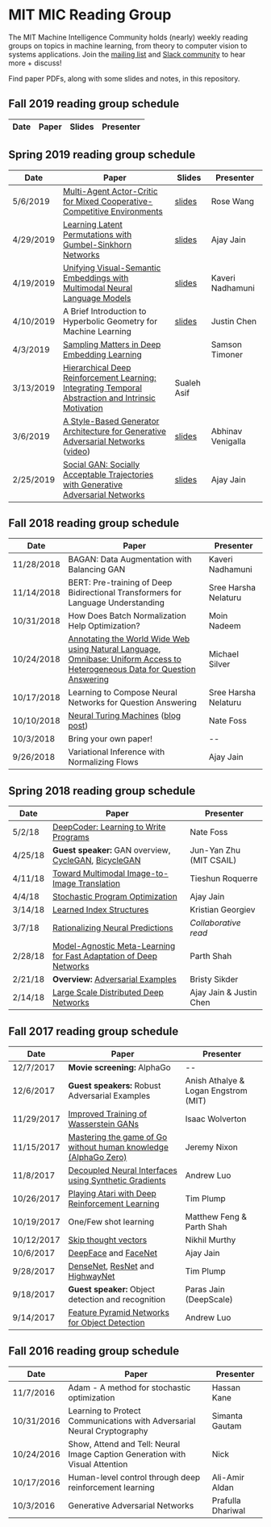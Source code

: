 # MIT MIC Reading Group

The MIT Machine Intelligence Community holds (nearly) weekly reading groups on topics in machine learning, from theory to computer vision to systems applications. Join the [mailing list](https://groups.mit.edu/webmoira/list/mic-members) and [Slack community](https://mit-mic.slack.com/signup) to hear more + discuss!

Find paper PDFs, along with some slides and notes, in this repository.
## Fall 2019 reading group schedule

| Date | Paper | Slides | Presenter |
|------------|-------------------------------------|------------------|----------------------------------|

## Spring 2019 reading group schedule

| Date | Paper | Slides | Presenter |
|------------|-------------------------------------|------------------|----------------------------------|
| 5/6/2019 | [Multi-Agent Actor-Critic for Mixed Cooperative-Competitive Environments](https://arxiv.org/abs/1706.02275) | [slides](https://docs.google.com/presentation/d/1ro2s29Q79YwPsSo0ND27woUEVV4tc8dAgAIB6kf8B2o/edit?usp=sharing) | Rose Wang |
| 4/29/2019 | [Learning Latent Permutations with Gumbel-Sinkhorn Networks](https://arxiv.org/pdf/1802.08665.pdf) | [slides]() | Ajay Jain|
| 4/19/2019 | [Unifying Visual-Semantic Embeddings with Multimodal Neural Language Models](https://arxiv.org/abs/1411.2539) | [slides](https://docs.google.com/presentation/d/1c6y6iLWfMRKNoaKpaBktRWZ1HF4T0vFIuR6DX9C2vPs/edit?usp=sharing) | Kaveri Nadhamuni |
| 4/10/2019 | A Brief Introduction to Hyperbolic Geometry for Machine Learning | [slides](https://github.com/ch3njust1n/summaries/blob/master/hyperbolic/a%20brief%20introduction%20to%20hyperbolic%20geometry%20for%20machine%20learning.pdf) | Justin Chen |
| 4/3/2019 | [Sampling Matters in Deep Embedding Learning](https://arxiv.org/abs/1706.07567) | | Samson Timoner |
| 3/13/2019 | [Hierarchical Deep Reinforcement Learning: Integrating Temporal Abstraction and Intrinsic Motivation](https://arxiv.org/pdf/1604.06057.pdf) | Sualeh Asif |
| 3/6/2019 | [A Style-Based Generator Architecture for Generative Adversarial Networks](https://arxiv.org/abs/1812.04948) ([video](https://stylegan.xyz/video)) | [slides](https://docs.google.com/presentation/d/11QMRydv0LfSfUSi_cjzU_EcDR-8Nt3G8qJNGhsNrsOI/edit?usp=sharing) | Abhinav Venigalla |
| 2/25/2019 | [Social GAN: Socially Acceptable Trajectories with Generative Adversarial Networks](https://arxiv.org/abs/1803.10892) | [slides](https://docs.google.com/presentation/d/1CBF0vrtE0BATnj33UxZ-zt7e2bAUVJNYxfcsFwORCGE/edit#slide=id.p) | Ajay Jain |

## Fall 2018 reading group schedule

| Date | Paper | Presenter |
|------------|-------------------------------------------------------|----------------------------------|
| 11/28/2018 | BAGAN: Data Augmentation with Balancing GAN | Kaveri Nadhamuni |
| 11/14/2018 | BERT: Pre-training of Deep Bidirectional Transformers for Language Understanding | Sree Harsha Nelaturu |
| 10/31/2018 | How Does Batch Normalization Help Optimization? | Moin Nadeem |
| 10/24/2018 | [Annotating the World Wide Web using Natural Language](https://groups.csail.mit.edu/infolab/publications/Katz-RIAO97.pdf), [Omnibase: Uniform Access to Heterogeneous Data for Question Answering](https://groups.csail.mit.edu/infolab/publications/Katz-etal-NLDB02.pdf) | Michael Silver |
| 10/17/2018 | Learning to Compose Neural Networks for Question Answering | Sree Harsha Nelaturu |
| 10/10/2018 | [Neural Turing Machines](https://arxiv.org/abs/1410.5401) ([blog post](https://blog.acolyer.org/2016/03/09/neural-turing-machines/)) | Nate Foss |
| 10/3/2018 | Bring your own paper! | -- |
| 9/26/2018 | Variational Inference with Normalizing Flows | Ajay Jain |

## Spring 2018 reading group schedule

| Date | Paper | Presenter |
|--------- |------------------------------------------------------------------- |------------------------ |
| 5/2/18 | [DeepCoder: Learning to Write Programs](https://arxiv.org/abs/1611.01989) | Nate Foss |
| 4/25/18 | **Guest speaker:** GAN overview, [CycleGAN](https://junyanz.github.io/CycleGAN/), [BicycleGAN](https://junyanz.github.io/BicycleGAN/) | Jun-Yan Zhu (MIT CSAIL) |
| 4/11/18 | [Toward Multimodal Image-to-Image Translation](https://junyanz.github.io/BicycleGAN/) | Tieshun Roquerre |
| 4/4/18 | [Stochastic Program Optimization](https://theory.stanford.edu/~aiken/publications/papers/cacm16.pdf) | Ajay Jain |
| 3/14/18 | [Learned Index Structures](https://arxiv.org/abs/1712.01208) | Kristian Georgiev |
| 3/7/18 | [Rationalizing Neural Predictions](https://arxiv.org/abs/1606.04155) | _Collaborative read_ |
| 2/28/18 | [Model-Agnostic Meta-Learning for Fast Adaptation of Deep Networks](https://arxiv.org/abs/1703.03400) | Parth Shah |
| 2/21/18 | **Overview:** [Adversarial Examples](https://github.com/MIT-MIC/Reading-Groups/tree/master/Spring%202018/2018-02-21%20papers:%20Adversarial%20examples%20for%20neural%20networks) | Bristy Sikder |
| 2/14/18 | [Large Scale Distributed Deep Networks](https://static.googleusercontent.com/media/research.google.com/en//archive/large_deep_networks_nips2012.pdf) | Ajay Jain & Justin Chen |

## Fall 2017 reading group schedule

| Date | Paper | Presenter |
|------------|-------------------------------------------------------|----------------------------------|
| 12/7/2017 | **Movie screening:** AlphaGo | -- |
| 12/6/2017 | **Guest speakers:** Robust Adversarial Examples | Anish Athalye & Logan Engstrom (MIT) |
| 11/29/2017 | [Improved Training of Wasserstein GANs](https://arxiv.org/abs/1704.00028) | Isaac Wolverton |
| 11/15/2017 | [Mastering the game of Go without human knowledge (AlphaGo Zero)](https://www.nature.com/articles/nature24270) | Jeremy Nixon |
| 11/8/2017 | [Decoupled Neural Interfaces using Synthetic Gradients](https://arxiv.org/abs/1608.05343) | Andrew Luo |
| 10/26/2017 | [Playing Atari with Deep Reinforcement Learning](https://www.cs.toronto.edu/~vmnih/docs/dqn.pdf) | Tim Plump |
| 10/19/2017 | One/Few shot learning | Matthew Feng & Parth Shah |
| 10/12/2017 | [Skip thought vectors](https://arxiv.org/abs/1506.06726) | Nikhil Murthy |
| 10/6/2017 | [DeepFace](https://www.cs.toronto.edu/~ranzato/publications/taigman_cvpr14.pdf) and [FaceNet](https://arxiv.org/abs/1503.03832) | Ajay Jain |
| 9/28/2017 | [DenseNet](https://arxiv.org/abs/1608.06993), [ResNet](https://arxiv.org/abs/1512.03385) and [HighwayNet](https://arxiv.org/pdf/1505.00387.pdf) | Tim Plump |
| 9/18/2017 | **Guest speaker:** Object detection and recognition | Paras Jain (DeepScale) |
| 9/14/2017 | [Feature Pyramid Networks for Object Detection](https://arxiv.org/abs/1612.03144) | Andrew Luo |

## Fall 2016 reading group schedule

| Date | Paper | Presenter |
|------------|-------------------------------------------------------|----------------------------------|
| 11/7/2016 | Adam - A method for stochastic optimization | Hassan Kane |
| 10/31/2016 | Learning to Protect Communications with Adversarial Neural Cryptography | Simanta Gautam |
| 10/24/2016 | Show, Attend and Tell: Neural Image Caption Generation with Visual Attention | Nick |
| 10/17/2016 | Human-level control through deep reinforcement learning | Ali-Amir Aldan |
| 10/3/2016 | Generative Adversarial Networks | Prafulla Dhariwal |
